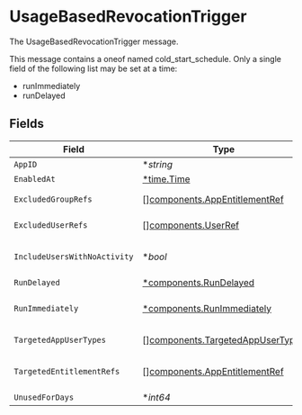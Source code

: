 # UsageBasedRevocationTrigger

The UsageBasedRevocationTrigger message.

This message contains a oneof named cold_start_schedule. Only a single field of the following list may be set at a time:
  - runImmediately
  - runDelayed



## Fields

| Field                                                                                | Type                                                                                 | Required                                                                             | Description                                                                          |
| ------------------------------------------------------------------------------------ | ------------------------------------------------------------------------------------ | ------------------------------------------------------------------------------------ | ------------------------------------------------------------------------------------ |
| `AppID`                                                                              | **string*                                                                            | :heavy_minus_sign:                                                                   | The appId field.                                                                     |
| `EnabledAt`                                                                          | [*time.Time](https://pkg.go.dev/time#Time)                                           | :heavy_minus_sign:                                                                   | N/A                                                                                  |
| `ExcludedGroupRefs`                                                                  | [][components.AppEntitlementRef](../../models/components/appentitlementref.md)       | :heavy_minus_sign:                                                                   | The excludedGroupRefs field.                                                         |
| `ExcludedUserRefs`                                                                   | [][components.UserRef](../../models/components/userref.md)                           | :heavy_minus_sign:                                                                   | The excludedUserRefs field.                                                          |
| `IncludeUsersWithNoActivity`                                                         | **bool*                                                                              | :heavy_minus_sign:                                                                   | The includeUsersWithNoActivity field.                                                |
| `RunDelayed`                                                                         | [*components.RunDelayed](../../models/components/rundelayed.md)                      | :heavy_minus_sign:                                                                   | The RunDelayed message.                                                              |
| `RunImmediately`                                                                     | [*components.RunImmediately](../../models/components/runimmediately.md)              | :heavy_minus_sign:                                                                   | No fields needed; this just indicates the trigger should run immediately             |
| `TargetedAppUserTypes`                                                               | [][components.TargetedAppUserTypes](../../models/components/targetedappusertypes.md) | :heavy_minus_sign:                                                                   | The targetedAppUserTypes field.                                                      |
| `TargetedEntitlementRefs`                                                            | [][components.AppEntitlementRef](../../models/components/appentitlementref.md)       | :heavy_minus_sign:                                                                   | The targetedEntitlementRefs field.                                                   |
| `UnusedForDays`                                                                      | **int64*                                                                             | :heavy_minus_sign:                                                                   | The unusedForDays field.                                                             |